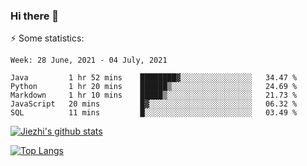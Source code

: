 ### Hi there 👋

⚡ Some statistics:

<!--START_SECTION:waka-->
```text
Week: 28 June, 2021 - 04 July, 2021

Java         1 hr 52 mins    ████████▓░░░░░░░░░░░░░░░░   34.47 % 
Python       1 hr 20 mins    ██████▒░░░░░░░░░░░░░░░░░░   24.69 % 
Markdown     1 hr 10 mins    █████▒░░░░░░░░░░░░░░░░░░░   21.73 % 
JavaScript   20 mins         █▓░░░░░░░░░░░░░░░░░░░░░░░   06.32 % 
SQL          11 mins         █░░░░░░░░░░░░░░░░░░░░░░░░   03.49 % 
```
<!--END_SECTION:waka-->

[![Jiezhi's github stats](https://github-readme-stats.vercel.app/api?username=Jiezhi&show_icons=true)](https://github.com/Jiezhi/github-readme-stats)

[![Top Langs](https://github-readme-stats.vercel.app/api/top-langs/?username=Jiezhi&hide=javascript,html)](https://github.com/Jiezhi/github-readme-stats)
<!--
**Jiezhi/Jiezhi** is a ✨ _special_ ✨ repository because its `README.md` (this file) appears on your GitHub profile.

Here are some ideas to get you started:

- 🔭 I’m currently working on ...
- 🌱 I’m currently learning ...
- 👯 I’m looking to collaborate on ...
- 🤔 I’m looking for help with ...
- 💬 Ask me about ...
- 📫 How to reach me: ...
- 😄 Pronouns: ...
- ⚡ Fun fact: ...
-->

